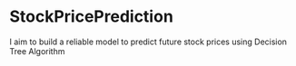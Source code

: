 # StockPricePrediction
 I aim to build a reliable model to predict future stock prices using Decision Tree Algorithm
